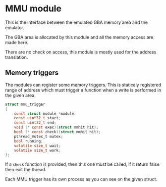 # MMU module

This is the interface between the emulated GBA memory area and the emulator.

The GBA area is allocated by this module and all the memory access are made here.

There are no check on access, this module is mostly used for the address translation.

## Memory triggers

The modules can register some memory triggers. This is staticaly registered range of address which must trigger a function when a write is performed in the given area.

```c
struct mmu_trigger
{
    const struct module *module;
    const uint32_t start;
    const uint32_t end;
    void (* const exec)(struct mmhit hit);
    bool (* const check)(struct mmhit hit);
    pthread_mutex_t mutex;
    bool running;
    volatile size_t wait;
    volatile size_t work;
};
```

If a `check` function is provided, then this one must be called, if it return false then exit the thread.

Each MMU trigger has its own process as you can see on the given struct.